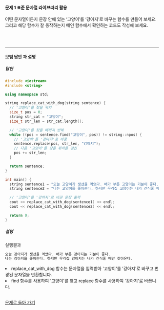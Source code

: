 #### 문제 1 표준 문자열 라이브러리 활용
어떤 문자열이든지 문장 안에 있는 ‘고양이’를 ‘강아지’로 바꾸는 함수를 만들어 보세요.
그리고 해당 함수가 잘 동작하는지 메인 함수에서 확인하는 코드도 작성해 보세요.

<br/><br/>

---

#### 모범 답안 과 설명
##### 답안
```cpp
#include <iostream>
#include <string>

using namespace std;

string replace_cat_with_dog(string sentence) {
  // '고양이'를 찾을 위치
  size_t pos = 0;
  string str_cat = "고양이";
  size_t str_len = str_cat.length();

  // '고양이'를 찾을 때까지 반복
  while ((pos = sentence.find("고양이", pos)) != string::npos) {
    // '고양이'를 '강아지'로 바꿈
    sentence.replace(pos, str_len, "강아지");
    // 다음 '고양이'를 찾을 위치를 갱신
    pos += str_len;
  }

  return sentence;
}

int main() {
  string sentence1 = "오늘 고양이가 생선을 먹었다. 배가 부른 고양이는 기분이 좋다.";
  string sentence2 = "나는 고양이를 좋아한다. 하지만 우리집 고양이는 내가 간식줄 때만 찾아온다.";

  // '고양이'를 '강아지'로 바꾼 문장 출력
  cout << replace_cat_with_dog(sentence1) << endl;
  cout << replace_cat_with_dog(sentence2) << endl;

  return 0;
}
```

##### 설명
실행결과
```cpp
오늘 강아지가 생선을 먹었다. 배가 부른 강아지는 기분이 좋다.
나는 강아지를 좋아한다. 하지만 우리집 강아지는 내가 간식줄 때만 찾아온다.
```

<li>replace_cat_with_dog 함수는 문자열을 입력받아 '고양이'를 '강아지'로 바꾸고 변경된 문자열을 반환합니다.</li>
<li>find 함수를 사용하여 '고양이'를 찾고 replace 함수를 사용하여 '강아지'로 바꿉니다.</li><br>

[문제로 돌아 가기](README.md "문제로 돌아 가기")
